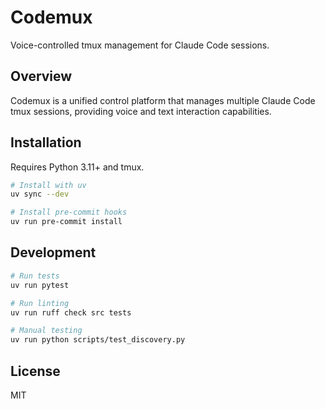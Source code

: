 # Codemux

Voice-controlled tmux management for Claude Code sessions.

## Overview

Codemux is a unified control platform that manages multiple Claude Code tmux sessions, providing voice and text interaction capabilities.

## Installation

Requires Python 3.11+ and tmux.

```bash
# Install with uv
uv sync --dev

# Install pre-commit hooks
uv run pre-commit install
```

## Development

```bash
# Run tests
uv run pytest

# Run linting
uv run ruff check src tests

# Manual testing
uv run python scripts/test_discovery.py
```

## License

MIT
